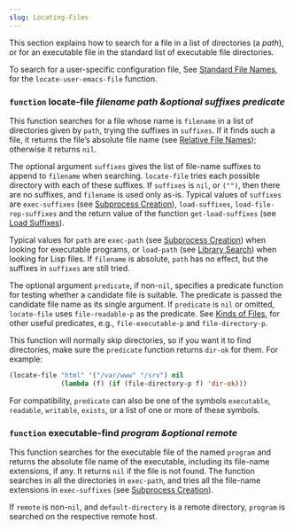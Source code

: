 ```yaml
---
slug: Locating-Files
---
```


This section explains how to search for a file in a list of directories (a *path*), or for an executable file in the standard list of executable file directories.

To search for a user-specific configuration file, See [Standard File Names](Standard-File-Names), for the `locate-user-emacs-file` function.

### <span className="tag function">`function`</span> **locate-file** *filename path \&optional suffixes predicate*

This function searches for a file whose name is `filename` in a list of directories given by `path`, trying the suffixes in `suffixes`. If it finds such a file, it returns the file’s absolute file name (see [Relative File Names](Relative-File-Names)); otherwise it returns `nil`.

The optional argument `suffixes` gives the list of file-name suffixes to append to `filename` when searching. `locate-file` tries each possible directory with each of these suffixes. If `suffixes` is `nil`, or `("")`, then there are no suffixes, and `filename` is used only as-is. Typical values of `suffixes` are `exec-suffixes` (see [Subprocess Creation](Subprocess-Creation)), `load-suffixes`, `load-file-rep-suffixes` and the return value of the function `get-load-suffixes` (see [Load Suffixes](Load-Suffixes)).

Typical values for `path` are `exec-path` (see [Subprocess Creation](Subprocess-Creation)) when looking for executable programs, or `load-path` (see [Library Search](Library-Search)) when looking for Lisp files. If `filename` is absolute, `path` has no effect, but the suffixes in `suffixes` are still tried.

The optional argument `predicate`, if non-`nil`, specifies a predicate function for testing whether a candidate file is suitable. The predicate is passed the candidate file name as its single argument. If `predicate` is `nil` or omitted, `locate-file` uses `file-readable-p` as the predicate. See [Kinds of Files](Kinds-of-Files), for other useful predicates, e.g., `file-executable-p` and `file-directory-p`.

This function will normally skip directories, so if you want it to find directories, make sure the `predicate` function returns `dir-ok` for them. For example:

```lisp
(locate-file "html" '("/var/www" "/srv") nil
             (lambda (f) (if (file-directory-p f) 'dir-ok)))
```

For compatibility, `predicate` can also be one of the symbols `executable`, `readable`, `writable`, `exists`, or a list of one or more of these symbols.

### <span className="tag function">`function`</span> **executable-find** *program \&optional remote*

This function searches for the executable file of the named `program` and returns the absolute file name of the executable, including its file-name extensions, if any. It returns `nil` if the file is not found. The function searches in all the directories in `exec-path`, and tries all the file-name extensions in `exec-suffixes` (see [Subprocess Creation](Subprocess-Creation)).

If `remote` is non-`nil`, and `default-directory` is a remote directory, `program` is searched on the respective remote host.
